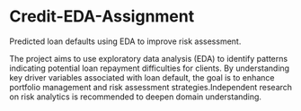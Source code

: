 # Credit-EDA-Assignment

Predicted loan defaults using EDA to improve risk assessment.

The project aims to use exploratory data analysis (EDA) to identify patterns indicating potential loan repayment difficulties for clients. By understanding key driver variables associated with loan default, the goal is to enhance portfolio management and risk assessment strategies.Independent research on risk analytics is recommended to deepen domain understanding.

